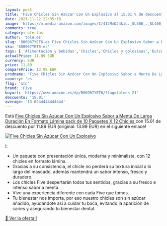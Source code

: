 ```yaml
---
layout: post
title: 'Five Chicles Sin Azúcar Con Un Explosivo al 15.01 % de descuento'
date: 2021-11-22 22:35:10
image: 'https://m.media-amazon.com/images/I/412MmDJ4kiL._SL500_._SL400_.jpg'
comments: true
category: ofertas
author: 'tole.es'
slug: 'B00967YET6-es Five Chicles Sin Azúcar Con Un Explosivo Sabor a Menta De...'
sku: 'B00967YET6-es'
tags: [ 'Alimentación y bebidas','Chicles','Chicles y golosinas','Dulces, chocolates y chicles','azúcar','five', ]
actualPrice: 11.89 EUR
currency: EUR
price: 11.89
comparePrice: 13.99 EUR
prodname: 'Five Chicles Sin Azúcar Con Un Explosivo Sabor a Menta De Larga Duración En Formato Lámina  pack de 10 Paquetes X 12 Chicles '
country: 'es'
flag: '🇪🇸'
brand: 'Five'
buyurl: 'https://www.amazon.es/dp/B00967YET6/?tag=tolees-21'
descuento: '15.01'
average: '13.0244444444444'
---
```


Está [Five Chicles Sin Azúcar Con Un Explosivo Sabor a Menta De Larga Duración En Formato Lámina  pack de 10 Paquetes X 12 Chicles ](https://www.amazon.es/dp/B00967YET6/?tag=tolees-21) con 15.01 de descuento por 11.89 EUR (original: 13.99 EUR) en el siguiente enlace!

[![Five Chicles Sin Azúcar Con Un Explosivo](https://m.media-amazon.com/images/I/412MmDJ4kiL._SL500_._SL400_.jpg)](https://www.amazon.es/dp/B00967YET6/?tag=tolees-21)

ℹ️:

- Un paquete con presentación única, moderna y minimalista, con 12 chicles en formato lámina.
- Gracias a su consistencia, el chicle no perderá su textura inicial a lo largo del mascado, además mantendrá un sabor intenso, fresco y duradero.
- Los chicles Five despertarán todos tus sentidos, gracias a su fresco e intenso sabor a menta.
- Vive una experiencia diferente con cada Five que tomes.
- Tu bienestar nos importa, por eso nuestro chicles son sin azúcar añadido, ayudándote así a cuidar tu boca, evitando la aparición de caries y asegurando tu bienestar dental.

[🛒 Ver la oferta!!](https://www.amazon.es/dp/B00967YET6/?tag=tolees-21)
